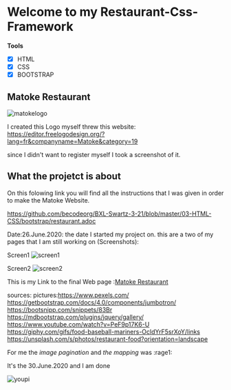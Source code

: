 # **Welcome to my Restaurant-Css-Framework**

**Tools**

- [x] HTML
- [x] CSS
- [x] BOOTSTRAP

## Matoke Restaurant

![matokelogo](https://user-images.githubusercontent.com/66479308/86172765-307b7900-bb1f-11ea-9b05-c93bcaf33141.png)

I created this Logo myself threw this website: 
https://editor.freelogodesign.org/?lang=fr&companyname=Matoke&category=19

since I didn't want to register myself I took a screenshot of it.

## What the projetct is about

On this folowing link you will find all the instructions that I was given in order to make the Matoke Website.

https://github.com/becodeorg/BXL-Swartz-3-21/blob/master/03-HTML-CSS/bootstrap/restaurant.adoc

Date:26.June.2020: 
the date I started my project on.
this are a two of my pages that I am still working on (Screenshots):

Screen1
![screen1](https://user-images.githubusercontent.com/66479308/86172452-a9c69c00-bb1e-11ea-8468-7b0b9829b279.png)

Screen2
![screen2](https://user-images.githubusercontent.com/66479308/86172641-032ecb00-bb1f-11ea-991e-8a5abe6def7f.png)



This is my Link to the final Web page :[Matoke Restaurant](https://eugeniejessica.github.io/restaurant-css-framework/)



sources:
pictures:https://www.pexels.com/
https://getbootstrap.com/docs/4.0/components/jumbotron/
https://bootsnipp.com/snippets/83Br
https://mdbootstrap.com/plugins/jquery/gallery/
https://www.youtube.com/watch?v=PeF9p17K6-U
https://giphy.com/gifs/food-baseball-mariners-OcldYrF5srXoY/links
https://unsplash.com/s/photos/restaurant-food?orientation=landscape

For me the *image pagination* and *the mapping* was :rage1:


It's the 30.June.2020 and I am done

![youpi](https://media.giphy.com/media/lcxSiohobwMMWAC8Ja/giphy.gif)
